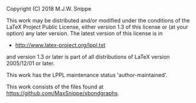 Copyright (C) 2018 M.J.W. Snippe

This work may be distributed and/or modified under the
conditions of the LaTeX Project Public License, either version 1.3
of this license or (at your option) any later version.
The latest version of this license is in

* http://www.latex-project.org/lppl.txt

and version 1.3 or later is part of all distributions of LaTeX
version 2005/12/01 or later.

This work has the LPPL maintenance status 'author-maintained'.

This work consists of the files found at https://github.com/MaxSnippe/xbondgraphs.
